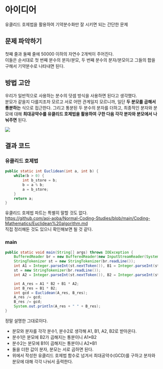 # 아이디어
유클리드 호제법을 활용하여 기약분수화만 잘 시키면 되는 간단한 문제

## 문제 파악하기
첫째 줄과 둘째 줄에 50000 이하의 자연수 2개씩이 주어진다.   
이들은 순서대로 첫 번째 분수의 분자/분모, 두 번째 분수의 분자/분모이고 그들의 합을 구해서 기약분수로 나타내면 된다.

## 방법 고안
우리가 일반적으로 사용하는 분수의 덧셈 방식을 사용하면 된다고 생각했다.   
분모가 같을지 다를지조차 모르고 서로 어떤 관계일지 모르니까, 일단 **두 분모를 곱해서 통분하는** 식으로 접근한다.
그리고 통분된 두 분수의 분자를 더하고, 최종적인 분자와 분모에 대해 **최대공약수를 유클리드 호제법을 활용하여 구한 다음 각각 분자와 분모에서 나눠주면** 된다.

![](https://velog.velcdn.com/images/aoi-aoba/post/fa2d295b-19e0-48e7-9d1e-f57634c0d6a5/image.png)


## 결과 코드
### 유클리드 호제법
```JAVA
public static int Euclidean(int a, int b) {
	while(b > 0) {
		int b_store = b;
		b = a % b;
		a = b_store;
	}
	return a;
}
```
유클리드 호제법 파트는 특별히 말할 것도 없다.   
https://github.com/aoi-aoba/Normal-Coding-Studies/blob/main/Coding-Mathematics/Euclidean%20algorithm.md   
직접 정리해둔 것도 있으니 확인해보면 될 것 같다.

### main
```JAVA
public static void main(String[] args) throws IOException {
    BufferedReader br = new BufferedReader(new InputStreamReader(System.in));
    StringTokenizer st = new StringTokenizer(br.readLine());
    int A1 = Integer.parseInt(st.nextToken()), B1 = Integer.parseInt(st.nextToken());
    st = new StringTokenizer(br.readLine());
    int A2 = Integer.parseInt(st.nextToken()), B2 = Integer.parseInt(st.nextToken());

    int A_res = A1 * B2 + B1 * A2;
    int B_res = B1 * B2;
    int gcd = Euclidean(A_res, B_res);
    A_res /= gcd;
    B_res /= gcd;
    System.out.println(A_res + " " + B_res);
}
```

정말 설명한 그대로이다.
- 분모와 분자를 각각 분수1, 분수2로 생각해 A1, B1, A2, B2로 받아온다.
- 분수1은 분모에 B2가 곱해지는 통분이니 A1*B2
- 분수2는 분모에 B1이 곱해지는 통분이니 A2*B1
- 둘을 더한 값이 분자, 분모는 서로 곱하면 된다.
- 위에서 작성한 유클리드 호제법 함수로 넘겨서 최대공약수(GCD)를 구하고 분자와 분모에 대해 각각 나눠서 출력한다.
